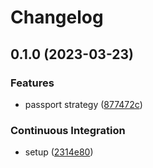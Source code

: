 # Changelog

## 0.1.0 (2023-03-23)


### Features

* passport strategy ([877472c](https://github.com/DamianoPellegrini/passport-simple-webauthn/commit/877472c05856050adb7aaa4a84d4751c8b07d8f3))


### Continuous Integration

* setup ([2314e80](https://github.com/DamianoPellegrini/passport-simple-webauthn/commit/2314e80fcaebc77f414da0372665a3565e1deae6))
